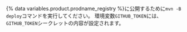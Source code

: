 {% data variables.product.prodname_registry %}に公開するために`mvn -B deploy`コマンドを実行してください。 環境変数`GITHUB_TOKEN`には、`GITHUB_TOKEN`シークレットの内容が設定されます。
